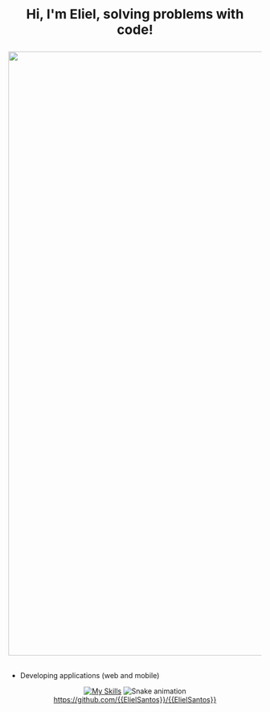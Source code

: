   # <p align="center"><span style="font-size: 26px;">Hi, I'm Eliel, solving problems with code!</span></p>

<img src="https://i.pinimg.com/originals/04/fa/d9/04fad9cc37fc5ef697f100ec8b01a50a.jpg" width="1200"/><br><br>


- Developing applications (web and mobile)
 
<div align="center">
  <a href="https://github.com/ElielSantos">

 [![My Skills](https://skills.thijs.gg/icons?i=css,html,javascript,py,java,kotlin,nodejs,git,firebase&theme=light)](https://skills.thijs.gg)
 ![Snake animation](https://github.com/ElielSantos/ElielSantos/blob/output/github-contribution-grid-snake.svg)
 https://github.com/{{ElielSantos}}/{{ElielSantos}}
  
 
  
  
  


